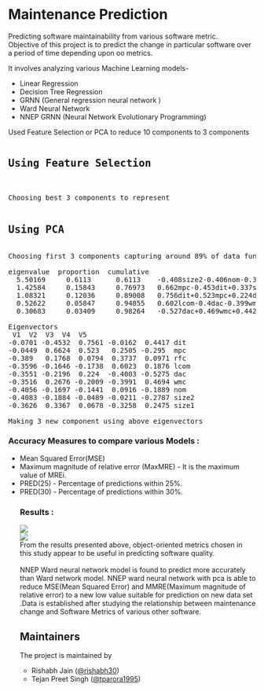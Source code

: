 ﻿# Maintenance Prediction

Predicting software maintainability from various software metric.
<br>
Objective of this project is to predict the change in particular software over a period of time depending upon oo metrics.

It involves analyzing various Machine Learning models-
<ul>
<li> Linear Regression
<li> Decision Tree Regression
<li> GRNN (General regression neural network )
<li> Ward Neural Network
<li> NNEP GRNN (Neural Network Evolutionary Programming)
</ul>

Used Feature Selection or PCA to reduce 10 components to 3 components

<pre>
<h2>Using Feature Selection </h2>

Choosing best 3 components to represent

<h2>Using PCA </h2>
Choosing first 3 components capturing around 89% of data functionality

eigenvalue	proportion	cumulative
  5.50169	  0.6113 	  0.6113 	-0.408size2-0.406nom-0.389rfc-0.363size1-0.36lcom...
  1.42584	  0.15843	  0.76973	0.662mpc-0.453dit+0.337size1+0.268wmc-0.22dac...
  1.08321	  0.12036	  0.89008	0.756dit+0.523mpc+0.224dac-0.201wmc-0.174lcom...
  0.52622	  0.05847	  0.94855	0.602lcom-0.4dac-0.399wmc+0.374rfc-0.326size1...
  0.30683	  0.03409	  0.98264	-0.527dac+0.469wmc+0.442dit-0.295mpc-0.279size2...

Eigenvectors
 V1	 V2	 V3	 V4	 V5
-0.0701	-0.4532	 0.7561	-0.0162	 0.4417	dit
-0.0449	 0.6624	 0.523 	 0.2505	-0.295 	mpc
-0.389 	 0.1768	 0.0794	 0.3737	 0.0971	rfc
-0.3596	-0.1646	-0.1738	 0.6023	 0.1876	lcom
-0.3551	-0.2196	 0.224 	-0.4003	-0.5275	dac
-0.3516	 0.2676	-0.2009	-0.3991	 0.4694	wmc
-0.4056	-0.1697	-0.1441	 0.0916	-0.1889	nom
-0.4083	-0.1884	-0.0489	-0.0211	-0.2787	size2
-0.3626	 0.3367	 0.0678	-0.3258	 0.2475	size1

Making 3 new component using above eigenvectors
</pre>

<h3>Accuracy Measures to compare various Models :</h3>
<ul>
<li>Mean Squared Error(MSE)</li>
<li>Maximum magnitude of relative error (MaxMRE) - It is the maximum value of
MREi.</li>
<li> PRED(25) - Percentage of predictions within 25%.</li>
<li> PRED(30) - Percentage of predictions within 30%. </li>
</ol>
<h3>Results :</h3>
<p>
  <img src="https://github.com/rishabh30/Maintenance-prediction/blob/master/docs/ScreenShots/result.png"/>
  <br>
  <img src="https://github.com/rishabh30/Maintenance-prediction/blob/master/docs/ScreenShots/result1.png"/>

<br>
From the results presented above, object-oriented metrics chosen in this study appear to be useful in predicting software quality.
<br><br>
NNEP Ward neural network model is found to predict more accurately than Ward network model. NNEP ward neural network with pca is able to reduce MSE(Mean Squared Error) and MMRE(Maximum magnitude of relative error) to a new low value suitable for prediction on new data set .Data is established after studying the relationship between maintenance change and Software Metrics of various other software.

</p>


## Maintainers
The project is maintained by
- Rishabh Jain ([@rishabh30](https://github.com/rishabh30))
- Tejan Preet Singh ([@tparora1995](https://github.com/tparora1995))
